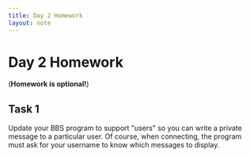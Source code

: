 ```yaml
---
title: Day 2 Homework
layout: note
---
```


# Day 2 Homework

(**Homework is optional!**)

## Task 1

Update your BBS program to support "users" so you can write a private message to a particular user. Of course, when connecting, the program must ask for your username to know which messages to display.


